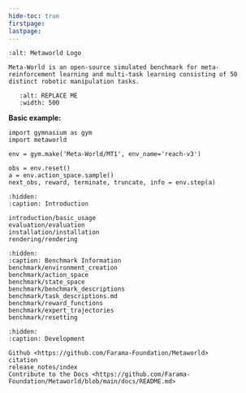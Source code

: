 ```yaml
---
hide-toc: true
firstpage:
lastpage:
---
```


```{project-logo} ../metaworld-text.svg
:alt: Metaworld Logo
```

```{project-heading}
Meta-World is an open-source simulated benchmark for meta-reinforcement learning and multi-task learning consisting of 50 distinct robotic manipulation tasks.
```

```{figure} _static/mt10.gif
   :alt: REPLACE ME
   :width: 500
```

**Basic example:**

```{code-block} python
import gymnasium as gym
import metaworld

env = gym.make('Meta-World/MT1', env_name='reach-v3')

obs = env.reset()
a = env.action_space.sample()
next_obs, reward, terminate, truncate, info = env.step(a)

```

```{toctree}
:hidden:
:caption: Introduction

introduction/basic_usage
evaluation/evaluation
installation/installation
rendering/rendering
```

```{toctree}
:hidden:
:caption: Benchmark Information
benchmark/environment_creation
benchmark/action_space
benchmark/state_space
benchmark/benchmark_descriptions
benchmark/task_descriptions.md
benchmark/reward_functions
benchmark/expert_trajectories
benchmark/resetting
```

```{toctree}
:hidden:
:caption: Development

Github <https://github.com/Farama-Foundation/Metaworld>
citation
release_notes/index
Contribute to the Docs <https://github.com/Farama-Foundation/Metaworld/blob/main/docs/README.md>
```
